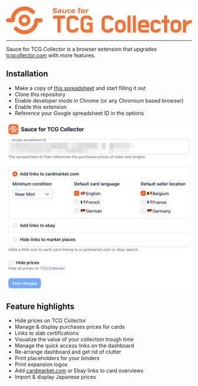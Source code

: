 <p align="center">
	<img src="dist/assets/readme-logo.png" alt="Sauce for TCG Collector">
</p>

---

Sauce for TCG Collector is a browser extension that upgrades [tcgcollector.com](https://www.tcgcollector.com/) with more features.

Installation
--------

- Make a copy of [this spreadsheet](https://docs.google.com/spreadsheets/d/1B_O4S7XzTfC9X_esMogMnj0rNHbzkSfGhN0PgRbf2Zc) and start filling it out
- Clone this repository
- Enable developer mode in Chrome (or any Chromium based browser)
- Enable this extension
- Reference your Google spreadsheet ID in the options

![Settings!](dist/assets/settings.png)

Feature highlights
--------

* Hide prices on TCG Collector
* Manage & display purchases prices for cards
* Links to slab certifications
* Visualize the value of your collection trough time
* Manage the quick access links on the dashboard
* Re-arrange dashboard and get rid of clutter
* Print placeholders for your binders
* Print expansion logos
* Add [cardmarket.com](https://www.cardmarket.com) or Ebay links to card overviews
* Import & display Japanese prices 